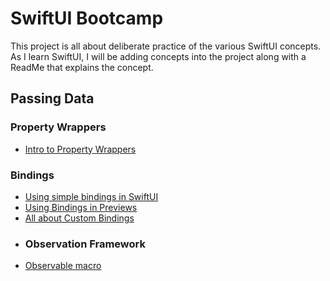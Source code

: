 # SwiftUI Bootcamp

This project is all about deliberate practice of the various SwiftUI concepts.  As I learn SwiftUI, I will be adding concepts into the project along with a ReadMe that explains the concept.

## Passing Data
### Property Wrappers
- [Intro to Property Wrappers](https://github.com/jdhindsa/SwiftUIBootcamp/blob/main/SwiftUIBootcamp/Documentation/PropertyWrappers.md)
### Bindings
- [Using simple bindings in SwiftUI](https://github.com/jdhindsa/SwiftUIBootcamp/blob/main/SwiftUIBootcamp/Documentation/SimpleBindingsInSwiftUI.md)
- [Using Bindings in Previews](https://github.com/jdhindsa/SwiftUIBootcamp/blob/main/SwiftUIBootcamp/Documentation/UsingPreviewsWithBindings.md)
- [All about Custom Bindings](https://github.com/jdhindsa/SwiftUIBootcamp/blob/main/SwiftUIBootcamp/Documentation/CustomBindings.md)
- ### Observation Framework
- [Observable macro](https://github.com/jdhindsa/SwiftUIBootcamp/blob/main/SwiftUIBootcamp/Documentation/Observable.md)
